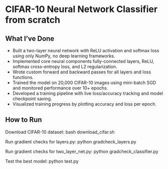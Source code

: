 # CIFAR-10 Neural Network Classifier from scratch

## What I’ve Done

- Built a two-layer neural network with ReLU activation and softmax loss using only NumPy, no deep learning frameworks.
- Implemented core neural components fully-connected layers, ReLU, softmax cross-entropy loss, and L2 regularization.
- Wrote custom forward and backward passes for all layers and loss functions.
- Trained the model on 20,000 CIFAR-10 images using mini-batch SGD and monitored performance over 10+ epochs.
- Developed a training pipeline with live loss/accuracy tracking and model checkpoint saving.
- Visualized training progress by plotting accuracy and loss per epoch.

## How to Run

Download CIFAR-10 dataset:
bash download_cifar.sh

Run gradient checks for layers.py:
python gradcheck_layers.py

Run gradient checks for two_layer_net.py:
python gradcheck_classifier.py

Test the best model:
python test.py
